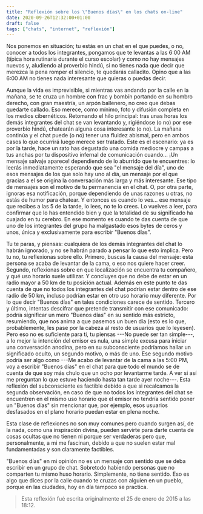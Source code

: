 ```yaml
---
title: "Reflexión sobre los \"Buenos días\" en los chats on-line"
date: 2020-09-26T12:32:00+01:00
draft: false
tags: ["chats", "internet", "reflexión"]
---
```


Nos ponemos en situación; tu estás en un chat en el que puedes, o no,
conocer a todos los integrantes, pongamos que te levantas a las 6:00 AM
(típica hora rutinaria durante el curso escolar) y como no hay mensajes
nuevos y, aludiendo al proverbio hindú, si no tienes nada que decir que
merezca la pena romper el silencio, te quedarás calladito. Opino que a
las 6:00 AM no tienes nada interesante que quieras o puedas decir.

Aunque la vida es imprevisible, si mientras vas andando por la calle en
la mañana, se te cruza un hombre con frac y bombín portando en su hombro
derecho, con gran maestría, un arpón ballenero, no creo que debas
quedarte callado. Eso merece, como mínimo, foto y difusión completa en
los medios cibernéticos. Retomando el hilo principal: tras unas horas
los demás integrantes del chat se van levantando y, rigiéndose (o no)
por ese proverbio hindú, chatearán alguna cosa interesante (o no). La
mañana continúa y el chat puede (o no) tener una fluidez abismal, pero
en ambos casos lo que ocurrirá luego merece ser tratado. Este es el
escenario: ya es por la tarde, hace un rato has degustado una comida
mediocre y campas a tus anchas por tu dispositivo infernal de
comunicación cuando\... ¡Un mensaje salvaje aparece! dependiendo de lo
aburrido que te encuentres: lo leerás inmediatamente esperando que sea
\"el mensaje del día\", uno de esos mensajes de los que solo hay uno al
día, un mensaje por el que gracias a el se origina la conversación más
larga y más interesante. Ese tipo de mensajes son el motivo de tu
permanencia en el chat. O, por otra parte, ignoras esa notificación,
porque dependiendo de unas razones u otras, no estás de humor para
chatear. Y entonces es cuando lo ves\... ese mensaje que recibes a las 5
de la tarde, lo lees, no te lo crees. Lo vuelves a leer, para confirmar
que lo has entendido bien y que la totalidad de su significado ha
cuajado en tu cerebro. En ese momento es cuando te das cuenta de que uno
de los integrantes del grupo ha malgastado esos bytes de ceros y unos,
única y exclusivamente para escribir \"Buenos días\".

Tu te paras, y piensas: cualquiera de los demás integrantes del chat lo
habrán ignorado, y no se habrán parado a pensar lo que esto implica.
Pero tu no, tu reflexionas sobre ello. Primero, buscas la causa del
mensaje: esta persona se acaba de levantar de la cama, o eso nos quiere
hacer creer. Segundo, reflexionas sobre en que localización se encuentra
tu compañero, y qué uso horario suele utilizar. Y concluyes que no debe
de estar en un radio mayor a 50 km de tu posición actual. Además en este
punto te das cuenta de que no todos los integrantes del chat podrían
estar dentro de ese radio de 50 km, incluso podrían estar en otro uso
horario muy diferente. Por lo que decir \"Buenos días\" en tales
condiciones carece de sentido. Tercero y último, intentas descifrar que
pretende transmitir con ese comunicado: podría significar un mero
\"Buenos días\" en su sentido más estricto, resumiendo, que nos anima a
que pasemos un buen día (esto es lo que, probablemente, les pase por la
cabeza al resto de usuarios que lo leyesen). Pero eso no es suficiente
para ti, tu piensas \---No puede ser tan simple\---, a lo mejor la
intención del emisor es nula, una simple excusa para iniciar una
conversación anodina, pero en su subconsciente podríamos hallar un
significado oculto, un segundo motivo, o más de uno. Ese segundo motivo
podría ser algo como \---Me acabo de levantar de la cama a las 5:00 PM,
voy a escribir \"Buenos días\" en el chat para que todo el mundo se de
cuenta de que soy más chulo que un ocho por levantarme tarde. A ver si
así me preguntan lo que estuve haciendo hasta tan tarde ayer noche\---.
Esta reflexión del subconsciente es factible debido a que si recalcamos
la segunda observación, en caso de que no todos los integrantes del chat
se encuentren en el mismo uso horario que el emisor no tendría sentido
poner un \"Buenos días\" sin mencionar que, por ejemplo, esos usuarios
desfasados en el plano horario puedan estar en plena noche.

Esta clase de reflexiones no son muy comunes pero cuando surgen así, de
la nada, como una inspiración divina, pueden servirte para darte cuenta
de cosas ocultas que no tienen ni porque ser verdaderas pero que,
personalmente, a mi me fascinan, debido a que no suelen estar mal
fundamentadas y son claramente factibles.

\"Buenos días\" en mi opinión no es un mensaje con sentido que se deba
escribir en un grupo de chat. Sobretodo habiendo personas que no
comparten tu mismo huso horario. Simplemente, no tiene sentido. Eso es
algo que dices por la calle cuando te cruzas con alguien en un pueblo,
porque en las ciudades, hoy en día tampoco se practica.

> Esta reflexión fué escrita originalmente el 25 de enero de 2015 a las
> 18:12.
